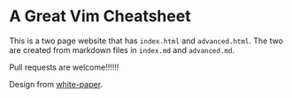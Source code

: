 A Great Vim Cheatsheet
========

This is a two page website that has `index.html` and `advanced.html`. The two are created from markdown files in `index.md` and `advanced.md`.

Pull requests are welcome!!!!!!

Design from [white-paper](https://github.com/vinitkumar/white-paper).
<!--stackedit_data:
eyJoaXN0b3J5IjpbLTM1NjQwNjA3NSwtMTk1Mzg5MTE5Nl19
-->
